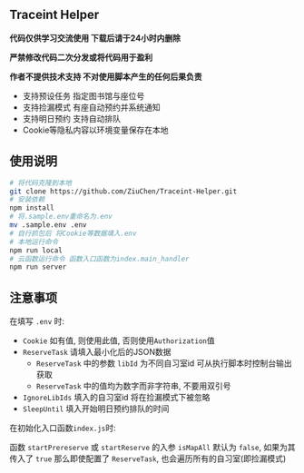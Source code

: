 ## Traceint Helper

**代码仅供学习交流使用 下载后请于24小时内删除**

**严禁修改代码二次分发或将代码用于盈利**

**作者不提供技术支持 不对使用脚本产生的任何后果负责**

- 支持预设任务 指定图书馆与座位号
- 支持捡漏模式 有座自动预约并系统通知
- 支持明日预约 支持自动排队
- Cookie等隐私内容以环境变量保存在本地

## 使用说明

```sh
# 将代码克隆到本地
git clone https://github.com/ZiuChen/Traceint-Helper.git
# 安装依赖
npm install
# 将.sample.env重命名为.env
mv .sample.env .env
# 自行抓包后 将Cookie等数据填入.env
# 本地运行命令
npm run local
# 云函数运行命令 函数入口函数为index.main_handler
npm run server
```

## 注意事项

在填写 `.env` 时:

- `Cookie` 如有值, 则使用此值, 否则使用`Authorization`值
- `ReserveTask` 请填入最小化后的JSON数据
  - `ReserveTask` 中的参数 `libId` 为不同自习室id 可从执行脚本时控制台输出获取
  - `ReserveTask` 中的值均为数字而非字符串, 不要用双引号
- `IgnoreLibIds` 填入的自习室id 将在捡漏模式下被忽略
- `SleepUntil` 填入开始明日预约排队的时间

在初始化入口函数`index.js`时:

函数 `startPrereserve` 或 `startReserve` 的入参 `isMapAll` 默认为 `false`, 如果为其传入了 `true` 那么即使配置了 `ReserveTask`, 也会遍历所有的自习室(即捡漏模式)